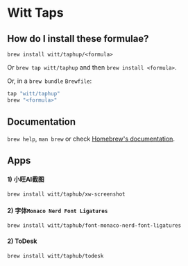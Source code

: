 # Witt Taps

## How do I install these formulae?

`brew install witt/taphup/<formula>`

Or `brew tap witt/taphup` and then `brew install <formula>`.

Or, in a `brew bundle` `Brewfile`:

```ruby
tap "witt/taphup"
brew "<formula>"
```

## Documentation

`brew help`, `man brew` or check [Homebrew's documentation](https://docs.brew.sh).

## Apps

#### 1) 小旺AI截图
```shell
brew install witt/taphub/xw-screenshot
```

#### 2) 字体`Monaco Nerd Font Ligatures`
```shell
brew install witt/taphub/font-monaco-nerd-font-ligatures
```

#### 2) ToDesk
```shell
brew install witt/taphub/todesk
```